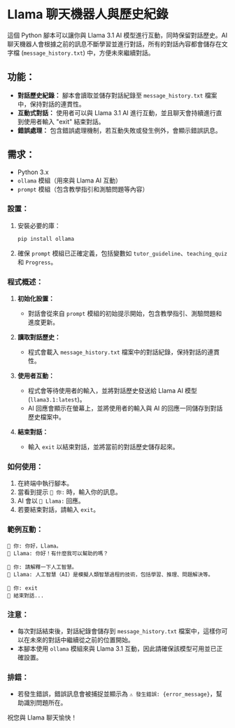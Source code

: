 # Llama 聊天機器人與歷史紀錄

這個 Python 腳本可以讓你與 Llama 3.1 AI 模型進行互動，同時保留對話歷史。AI 聊天機器人會根據之前的訊息不斷學習並進行對話，所有的對話內容都會儲存在文字檔 (`message_history.txt`) 中，方便未來繼續對話。

## 功能：
- **對話歷史紀錄：** 腳本會讀取並儲存對話紀錄至 `message_history.txt` 檔案中，保持對話的連貫性。
- **互動式對話：** 使用者可以與 Llama 3.1 AI 進行互動，並且聊天會持續進行直到使用者輸入 "exit" 結束對話。
- **錯誤處理：** 包含錯誤處理機制，若互動失敗或發生例外，會顯示錯誤訊息。

## 需求：
- Python 3.x
- `ollama` 模組（用來與 Llama AI 互動）
- `prompt` 模組（包含教學指引和測驗問題等內容）

### 設置：
1. 安裝必要的庫：
    ```bash
    pip install ollama
    ```

2. 確保 `prompt` 模組已正確定義，包括變數如 `tutor_guideline`、`teaching_quiz` 和 `Progress`。

### 程式概述：

1. **初始化設置：**
    - 對話會從來自 `prompt` 模組的初始提示開始，包含教學指引、測驗問題和進度更新。

2. **讀取對話歷史：**
    - 程式會載入 `message_history.txt` 檔案中的對話紀錄，保持對話的連貫性。

3. **使用者互動：**
    - 程式會等待使用者的輸入，並將對話歷史發送給 Llama AI 模型 (`llama3.1:latest`)。
    - AI 回應會顯示在螢幕上，並將使用者的輸入與 AI 的回應一同儲存到對話歷史檔案中。

4. **結束對話：**
    - 輸入 `exit` 以結束對話，並將當前的對話歷史儲存起來。

### 如何使用：
1. 在終端中執行腳本。
2. 當看到提示 `👤 你:` 時，輸入你的訊息。
3. AI 會以 `🤖 Llama:` 回應。
4. 若要結束對話，請輸入 `exit`。

### 範例互動：

```plaintext
👤 你: 你好，Llama。
🤖 Llama: 你好！有什麼我可以幫助的嗎？

👤 你: 請解釋一下人工智慧。
🤖 Llama: 人工智慧（AI）是模擬人類智慧過程的技術，包括學習、推理、問題解決等。

👤 你: exit
🔴 結束對話...
```

### 注意：
- 每次對話結束後，對話紀錄會儲存到 `message_history.txt` 檔案中，這樣你可以在未來的對話中繼續從之前的位置開始。
- 本腳本使用 `ollama` 模組來與 Llama 3.1 互動，因此請確保該模型可用並已正確設置。

### 排錯：
- 若發生錯誤，錯誤訊息會被捕捉並顯示為 `⚠️ 發生錯誤: {error_message}`，幫助識別問題所在。

祝您與 Llama 聊天愉快！